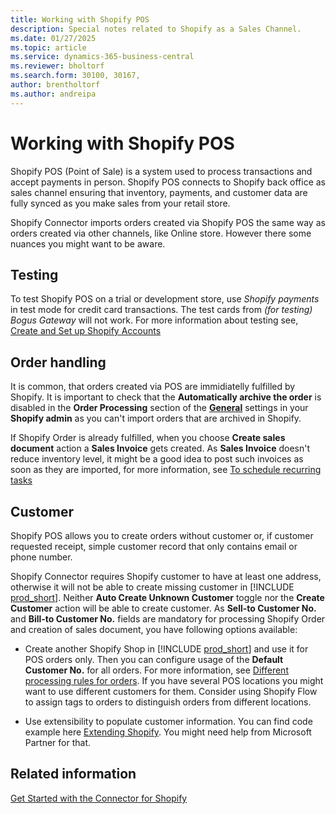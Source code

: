 ```yaml
---
title: Working with Shopify POS
description: Special notes related to Shopify as a Sales Channel.
ms.date: 01/27/2025
ms.topic: article
ms.service: dynamics-365-business-central
ms.reviewer: bholtorf
ms.search.form: 30100, 30167, 
author: brentholtorf
ms.author: andreipa
---
```


# Working with Shopify POS

Shopify POS (Point of Sale) is a system used to process transactions and accept payments in person. Shopify POS connects to Shopify back office as sales channel ensuring that inventory, payments, and customer data are fully synced as you make sales from your retail store.

Shopify Connector imports orders created via Shopify POS the same way as orders created via other channels, like Online store. However there some nuances you might want to be aware.

## Testing 

To test Shopify POS on a trial or development store, use *Shopify payments* in test mode for credit card transactions. The test cards from *(for testing) Bogus Gateway* will not work. For more information about testing see, [Create and Set up Shopify Accounts](shopify-account.md)

## Order handling

It is common, that orders created via POS are immidiatelly fulfilled by Shopify. It is important to check that the **Automatically archive the order** is disabled in the **Order Processing** section of the [**General**](https://www.shopify.com/admin/settings/general) settings in your **Shopify admin** as you can't import orders that are archived in Shopify. 

If Shopify Order is already fulfilled, when you choose **Create sales document** action a **Sales Invoice** gets created.  As **Sales Invoice** doesn't reduce inventory level, it might be a good idea to post such invoices as soon as they are imported, for more information, see [To schedule recurring tasks](background.md#to-schedule-recurring-tasks)

## Customer

Shopify POS allows you to create orders without customer or, if customer requested receipt, simple customer record that only contains email or phone number. 

Shopify Connector requires Shopify customer to have at least one address, otherwise it will not be able to create missing customer in [!INCLUDE [prod_short](../includes/prod_short.md)]. Neither **Auto Create Unknown Customer** toggle nor the **Create Customer** action will be able to create customer. 
As **Sell-to Customer No.** and **Bill-to Customer No.** fields are mandatory for processing Shopify Order and creation of sales document, you have following options available: 

- Create another Shopify Shop in [!INCLUDE [prod_short](../includes/prod_short.md)] and use it for POS orders only. Then you can configure usage of the **Default Customer No.** for all orders. For more information, see [Different processing rules for orders](synchronize-orders.md#different-processing-rules-for-orders). If you have several POS locations you might want to use different customers for them. Consider using Shopify Flow to assign tags to orders to distinguish orders from different locations.

- Use extensibility to populate customer information. You can find code example here [Extending Shopify](/dynamics365/business-central/dev-itpro/developer/devenv-extending-shopify#populate-fields-on-an-imported-shopify-order). You might need help from Microsoft Partner for that.


## Related information

[Get Started with the Connector for Shopify](get-started.md)  
